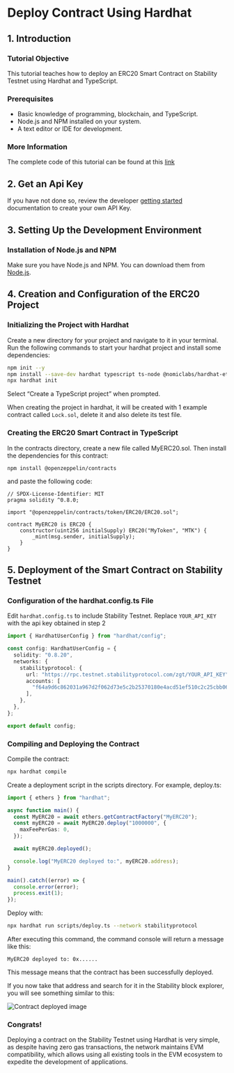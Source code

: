 # Deploy Contract Using Hardhat

## 1. Introduction

### Tutorial Objective

This tutorial teaches how to deploy an ERC20 Smart Contract on Stability Testnet using Hardhat and TypeScript.

### Prerequisites

- Basic knowledge of programming, blockchain, and TypeScript.
- Node.js and NPM installed on your system.
- A text editor or IDE for development.

### More Information

The complete code of this tutorial can be found at this [link](https://github.com/stabilityprotocol/tutorials/tree/main/deploy-using-hardhat)

## 2. Get an Api Key

If you have not done so, review the developer [getting started](../../getting_started.md) documentation to create your own API Key. 

## 3. Setting Up the Development Environment

### Installation of Node.js and NPM

Make sure you have Node.js and NPM. You can download them from [Node.js](https://nodejs.org/).

## 4. Creation and Configuration of the ERC20 Project

### Initializing the Project with Hardhat

Create a new directory for your project and navigate to it in your terminal. Run the following commands to start your hardhat project and install some dependencies:

```bash
npm init --y
npm install --save-dev hardhat typescript ts-node @nomiclabs/hardhat-ethers ethers @nomicfoundation/hardhat-toolbox hardhat-dependency-compiler
npx hardhat init
```

Select “Create a TypeScript project” when prompted.

When creating the project in hardhat, it will be created with 1 example contract called `Lock.sol`, delete it and also delete its test file.

### Creating the ERC20 Smart Contract in TypeScript

In the contracts directory, create a new file called MyERC20.sol. Then install the dependencies for this contract:

```
npm install @openzeppelin/contracts
```

and paste the following code:

```
// SPDX-License-Identifier: MIT
pragma solidity ^0.8.0;

import "@openzeppelin/contracts/token/ERC20/ERC20.sol";

contract MyERC20 is ERC20 {
    constructor(uint256 initialSupply) ERC20("MyToken", "MTK") {
        _mint(msg.sender, initialSupply);
    }
}
```

## 5. Deployment of the Smart Contract on Stability Testnet

### Configuration of the hardhat.config.ts File

Edit `hardhat.config.ts` to include Stability Testnet. Replace `YOUR_API_KEY` with the api key obtained in step 2

```ts
import { HardhatUserConfig } from "hardhat/config";

const config: HardhatUserConfig = {
  solidity: "0.8.20",
  networks: {
    stabilityprotocol: {
      url: "https://rpc.testnet.stabilityprotocol.com/zgt/YOUR_API_KEY",
      accounts: [
        "f64a9d6c862031a967d2f062d73e5c2b25370180e4acd51ef510c2c25cbb0682", // Replace this for your private key. This is a random private key for tutorial purposes
      ],
    },
  },
};

export default config;
```

### Compiling and Deploying the Contract

Compile the contract:

```bash
npx hardhat compile
```

Create a deployment script in the scripts directory. For example, deploy.ts:

```ts
import { ethers } from "hardhat";

async function main() {
  const MyERC20 = await ethers.getContractFactory("MyERC20");
  const myERC20 = await MyERC20.deploy("1000000", {
    maxFeePerGas: 0,
  });

  await myERC20.deployed();

  console.log("MyERC20 deployed to:", myERC20.address);
}

main().catch((error) => {
  console.error(error);
  process.exit(1);
});
```

Deploy with:

```bash
npx hardhat run scripts/deploy.ts --network stabilityprotocol
```

After executing this command, the command console will return a message like this:

```
MyERC20 deployed to: 0x......
```

This message means that the contract has been successfully deployed.

If you now take that address and search for it in the Stability block explorer, you will see something similar to this:

![Contract deployed image](contract_deployed_image.png)

### Congrats!

Deploying a contract on the Stability Testnet using Hardhat is very simple, as despite having zero gas transactions, the network maintains EVM compatibility, which allows using all existing tools in the EVM ecosystem to expedite the development of applications.
